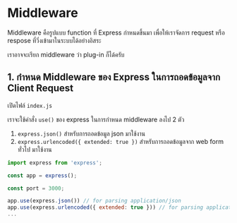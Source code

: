 
# Middleware

Middleware คือรูปแบบ function ที่ Express กำหนดขึ้นมา เพื่อให้เราจัดการ request หรือ respose ที่วิ่งเข้ามาในระบบได้อย่างอิสระ 

เราอาจจะเรียก middleware ว่า plug-in ก็ได้ครับ 

## 1. กำหนด Middleware ของ Express ในการถอดข้อมูลจาก Client Request 

เปิดไฟล์ `index.js`

เราจะใช้คำสั่ง `use()` ของ express ในการกำหนด middleware ลงไป 2 ตัว

1. `express.json()` สำหรับการถอดข้อมูล json มาใช้งาน
2. `express.urlencoded({ extended: true })` สำหรับการถอดข้อมูลจาก web form ทั่วไป มาใช้งาน

```js
import express from 'express';

const app = express();

const port = 3000;

app.use(express.json()) // for parsing application/json
app.use(express.urlencoded({ extended: true })) // for parsing application/x-www-form-urlencoded
...
```